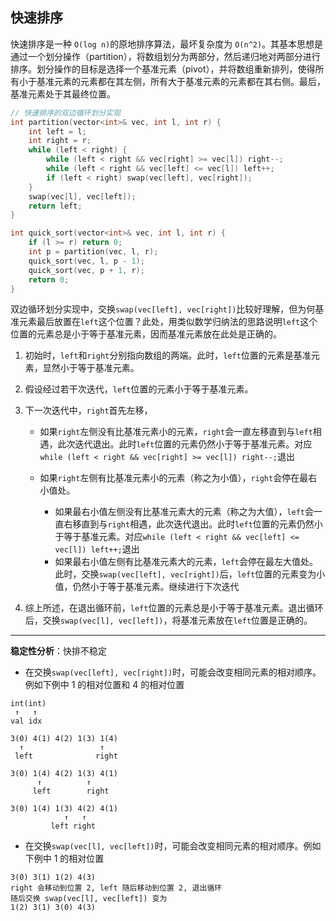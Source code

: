 ## 快速排序

快速排序是一种 `O(log n)`的原地排序算法，最坏复杂度为 `O(n^2)`。其基本思想是通过一个划分操作（partition），将数组划分为两部分，然后递归地对两部分进行排序。划分操作的目标是选择一个基准元素（pivot），并将数组重新排列，使得所有小于基准元素的元素都在其左侧，所有大于基准元素的元素都在其右侧。最后，基准元素处于其最终位置。

```c++
// 快速排序的双边循环划分实现
int partition(vector<int>& vec, int l, int r) {
    int left = l;
    int right = r;
    while (left < right) {
        while (left < right && vec[right] >= vec[l]) right--;
        while (left < right && vec[left] <= vec[l]) left++;
        if (left < right) swap(vec[left], vec[right]);
    }
    swap(vec[l], vec[left]);
    return left;
}

int quick_sort(vector<int>& vec, int l, int r) {
    if (l >= r) return 0;
    int p = partition(vec, l, r);
    quick_sort(vec, l, p - 1);
    quick_sort(vec, p + 1, r);
    return 0;
}
```

双边循环划分实现中，交换`swap(vec[left], vec[right])`比较好理解，但为何基准元素最后放置在`left`这个位置？此处，用类似数学归纳法的思路说明`left`这个位置的元素总是小于等于基准元素，因而基准元素放在此处是正确的。
1. 初始时，`left`和`right`分别指向数组的两端。此时，`left`位置的元素是基准元素，显然小于等于基准元素。
2. 假设经过若干次迭代，`left`位置的元素小于等于基准元素。
3. 下一次迭代中，`right`首先左移，
    
    - 如果`right`左侧没有比基准元素小的元素，`right`会一直左移直到与`left`相遇，此次迭代退出。此时`left`位置的元素仍然小于等于基准元素。对应`while (left < right && vec[right] >= vec[l]) right--;`退出
    - 如果`right`左侧有比基准元素小的元素（称之为小值），`right`会停在最右小值处。
        
        - 如果最右小值左侧没有比基准元素大的元素（称之为大值），`left`会一直右移直到与`right`相遇，此次迭代退出。此时`left`位置的元素仍然小于等于基准元素。对应`while (left < right && vec[left] <= vec[l]) left++;`退出
        - 如果最右小值左侧有比基准元素大的元素，`left`会停在最左大值处。此时，交换`swap(vec[left], vec[right])`后，`left`位置的元素变为小值，仍然小于等于基准元素。继续进行下次迭代

4. 综上所述，在退出循环前，`left`位置的元素总是小于等于基准元素。退出循环后，交换`swap(vec[l], vec[left])`，将基准元素放在`left`位置是正确的。

---

**稳定性分析**：快排不稳定
- 在交换`swap(vec[left], vec[right])`时，可能会改变相同元素的相对顺序。例如下例中 1 的相对位置和 4 的相对位置
```
int(int)
 ↑   ↑ 
val idx

3(0) 4(1) 4(2) 1(3) 1(4)
  ↑                 ↑
 left              right

3(0) 1(4) 4(2) 1(3) 4(1)
      ↑          ↑
     left        right

3(0) 1(4) 1(3) 4(2) 4(1)
            ↑   ↑
         left right
```
- 在交换`swap(vec[l], vec[left])`时，可能会改变相同元素的相对顺序。例如下例中 1 的相对位置

```
3(0) 3(1) 1(2) 4(3)
right 会移动到位置 2, left 随后移动到位置 2, 退出循环
随后交换 swap(vec[l], vec[left]) 变为
1(2) 3(1) 3(0) 4(3)
```